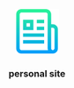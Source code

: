 <div align="center">
  <a href="#">
    <img src="assets/images/readme-logo.png" alt="logo" width="80" height="80">
  </a>
  <h3 align="center">personal site</h3>
<br/>
</div>
